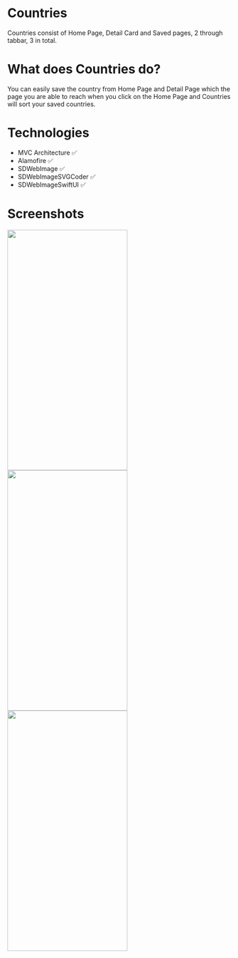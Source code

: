 # Countries

Countries consist of Home Page, Detail Card and Saved pages, 2 through tabbar, 3 in total.

# What does Countries do?

You can easily save the country from Home Page and Detail Page which the page you are able to reach when you click on the Home Page and Countries will sort your saved countries.

# Technologies

+ MVC Architecture ✅ 
+ Alamofire ✅
+ SDWebImage ✅ 
+ SDWebImageSVGCoder ✅ 
+ SDWebImageSwiftUI ✅

# Screenshots

<img src= "(https://user-images.githubusercontent.com/101430394/183490508-0c66420a-2eda-4fa2-b56a-ce1d6fc56e84.png)" width="270" height="540"> 
<img src= "(https://user-images.githubusercontent.com/101430394/183490526-ab43a617-5e80-4a42-b08e-81c948749673.png)" width="270" height="540"> 
<img src= "(https://user-images.githubusercontent.com/101430394/183490533-d6ec4ad4-1f1c-4701-89d0-42cae128b26b.png)" width="270" height="540"> 
